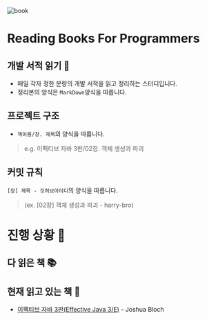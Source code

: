 ![book](https://user-images.githubusercontent.com/67419004/105570012-d62b5980-5d89-11eb-8444-29dd23faf89b.png)

# Reading Books For Programmers
## 개발 서적 읽기 🦁

 - 매일 각자 정한 분량의 개발 서적을 읽고 정리하는 스터디입니다.
 - 정리본의 양식은 `MarkDown`양식을 따릅니다.

## 프로젝트 구조
- `책이름/장. 제목`의 양식을 따릅니다.

> e.g.  이펙티브 자바 3판/02장. 객체 생성과 파괴

## 커밋 규칙

`[장] 제목 - 깃허브아이디`의 양식을 따릅니다.

> (ex. [02장] 객체 생성과 파괴 - harry-bro)

# 진행 상황 🙉

## 다 읽은 책 📚

## 현재 읽고 있는 책 📖
- [이펙티브 자바 3판(Effective Java 3/E)](https://book.naver.com/bookdb/book_detail.nhn?bid=14097515) - Joshua Bloch
